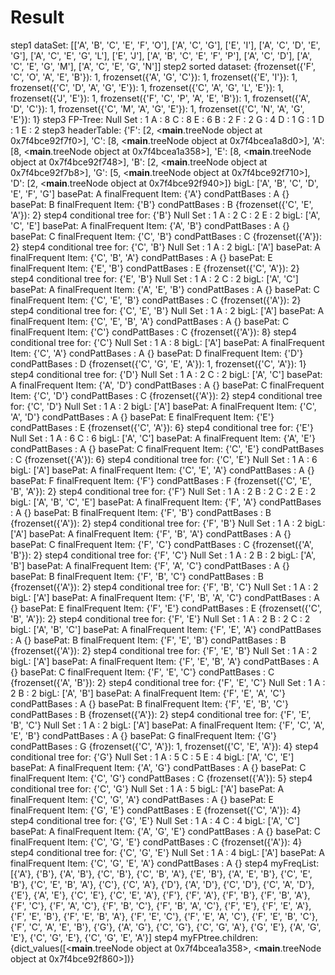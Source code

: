 # Result

step1 dataSet:  [['A', 'B', 'C', 'E', 'F', 'O'], ['A', 'C', 'G'], ['E', 'I'], ['A', 'C', 'D', 'E', 'G'], ['A', 'C', 'E', 'G', 'L'], ['E', 'J'], ['A', 'B', 'C', 'E', 'F', 'P'], ['A', 'C', 'D'], ['A', 'C', 'E', 'G', 'M'], ['A', 'C', 'E', 'G', 'N']]
step2 sorted dataset:  {frozenset({'F', 'C', 'O', 'A', 'E', 'B'}): 1, frozenset({'A', 'G', 'C'}): 1, frozenset({'E', 'I'}): 1, frozenset({'C', 'D', 'A', 'G', 'E'}): 1, frozenset({'C', 'A', 'G', 'L', 'E'}): 1, frozenset({'J', 'E'}): 1, frozenset({'F', 'C', 'P', 'A', 'E', 'B'}): 1, frozenset({'A', 'D', 'C'}): 1, frozenset({'C', 'M', 'A', 'G', 'E'}): 1, frozenset({'C', 'N', 'A', 'G', 'E'}): 1}
step3 FP-Tree: 
   Null Set : 1
     A : 8
       C : 8
         E : 6
           B : 2
             F : 2
           G : 4
             D : 1
         G : 1
         D : 1
     E : 2
step3 headerTable:  {'F': [2, <__main__.treeNode object at 0x7f4bce92f7f0>], 'C': [8, <__main__.treeNode object at 0x7f4bcea1a8d0>], 'A': [8, <__main__.treeNode object at 0x7f4bcea1a358>], 'E': [8, <__main__.treeNode object at 0x7f4bce92f748>], 'B': [2, <__main__.treeNode object at 0x7f4bce92f7b8>], 'G': [5, <__main__.treeNode object at 0x7f4bce92f710>], 'D': [2, <__main__.treeNode object at 0x7f4bce92f940>]}
bigL:  ['A', 'B', 'C', 'D', 'E', 'F', 'G']
basePat:  A
finalFrequent Item:  {'A'}
condPattBases : A {}
basePat:  B
finalFrequent Item:  {'B'}
condPattBases : B {frozenset({'C', 'E', 'A'}): 2}
step4 conditional tree for:  {'B'}
   Null Set : 1
     A : 2
       C : 2
         E : 2
bigL:  ['A', 'C', 'E']
basePat:  A
finalFrequent Item:  {'A', 'B'}
condPattBases : A {}
basePat:  C
finalFrequent Item:  {'C', 'B'}
condPattBases : C {frozenset({'A'}): 2}
step4 conditional tree for:  {'C', 'B'}
   Null Set : 1
     A : 2
bigL:  ['A']
basePat:  A
finalFrequent Item:  {'C', 'B', 'A'}
condPattBases : A {}
basePat:  E
finalFrequent Item:  {'E', 'B'}
condPattBases : E {frozenset({'C', 'A'}): 2}
step4 conditional tree for:  {'E', 'B'}
   Null Set : 1
     A : 2
       C : 2
bigL:  ['A', 'C']
basePat:  A
finalFrequent Item:  {'A', 'E', 'B'}
condPattBases : A {}
basePat:  C
finalFrequent Item:  {'C', 'E', 'B'}
condPattBases : C {frozenset({'A'}): 2}
step4 conditional tree for:  {'C', 'E', 'B'}
   Null Set : 1
     A : 2
bigL:  ['A']
basePat:  A
finalFrequent Item:  {'C', 'E', 'B', 'A'}
condPattBases : A {}
basePat:  C
finalFrequent Item:  {'C'}
condPattBases : C {frozenset({'A'}): 8}
step4 conditional tree for:  {'C'}
   Null Set : 1
     A : 8
bigL:  ['A']
basePat:  A
finalFrequent Item:  {'C', 'A'}
condPattBases : A {}
basePat:  D
finalFrequent Item:  {'D'}
condPattBases : D {frozenset({'C', 'G', 'E', 'A'}): 1, frozenset({'C', 'A'}): 1}
step4 conditional tree for:  {'D'}
   Null Set : 1
     A : 2
       C : 2
bigL:  ['A', 'C']
basePat:  A
finalFrequent Item:  {'A', 'D'}
condPattBases : A {}
basePat:  C
finalFrequent Item:  {'C', 'D'}
condPattBases : C {frozenset({'A'}): 2}
step4 conditional tree for:  {'C', 'D'}
   Null Set : 1
     A : 2
bigL:  ['A']
basePat:  A
finalFrequent Item:  {'C', 'A', 'D'}
condPattBases : A {}
basePat:  E
finalFrequent Item:  {'E'}
condPattBases : E {frozenset({'C', 'A'}): 6}
step4 conditional tree for:  {'E'}
   Null Set : 1
     A : 6
       C : 6
bigL:  ['A', 'C']
basePat:  A
finalFrequent Item:  {'A', 'E'}
condPattBases : A {}
basePat:  C
finalFrequent Item:  {'C', 'E'}
condPattBases : C {frozenset({'A'}): 6}
step4 conditional tree for:  {'C', 'E'}
   Null Set : 1
     A : 6
bigL:  ['A']
basePat:  A
finalFrequent Item:  {'C', 'E', 'A'}
condPattBases : A {}
basePat:  F
finalFrequent Item:  {'F'}
condPattBases : F {frozenset({'C', 'E', 'B', 'A'}): 2}
step4 conditional tree for:  {'F'}
   Null Set : 1
     A : 2
       B : 2
         C : 2
           E : 2
bigL:  ['A', 'B', 'C', 'E']
basePat:  A
finalFrequent Item:  {'F', 'A'}
condPattBases : A {}
basePat:  B
finalFrequent Item:  {'F', 'B'}
condPattBases : B {frozenset({'A'}): 2}
step4 conditional tree for:  {'F', 'B'}
   Null Set : 1
     A : 2
bigL:  ['A']
basePat:  A
finalFrequent Item:  {'F', 'B', 'A'}
condPattBases : A {}
basePat:  C
finalFrequent Item:  {'F', 'C'}
condPattBases : C {frozenset({'A', 'B'}): 2}
step4 conditional tree for:  {'F', 'C'}
   Null Set : 1
     A : 2
       B : 2
bigL:  ['A', 'B']
basePat:  A
finalFrequent Item:  {'F', 'A', 'C'}
condPattBases : A {}
basePat:  B
finalFrequent Item:  {'F', 'B', 'C'}
condPattBases : B {frozenset({'A'}): 2}
step4 conditional tree for:  {'F', 'B', 'C'}
   Null Set : 1
     A : 2
bigL:  ['A']
basePat:  A
finalFrequent Item:  {'F', 'B', 'A', 'C'}
condPattBases : A {}
basePat:  E
finalFrequent Item:  {'F', 'E'}
condPattBases : E {frozenset({'C', 'B', 'A'}): 2}
step4 conditional tree for:  {'F', 'E'}
   Null Set : 1
     A : 2
       B : 2
         C : 2
bigL:  ['A', 'B', 'C']
basePat:  A
finalFrequent Item:  {'F', 'E', 'A'}
condPattBases : A {}
basePat:  B
finalFrequent Item:  {'F', 'E', 'B'}
condPattBases : B {frozenset({'A'}): 2}
step4 conditional tree for:  {'F', 'E', 'B'}
   Null Set : 1
     A : 2
bigL:  ['A']
basePat:  A
finalFrequent Item:  {'F', 'E', 'B', 'A'}
condPattBases : A {}
basePat:  C
finalFrequent Item:  {'F', 'E', 'C'}
condPattBases : C {frozenset({'A', 'B'}): 2}
step4 conditional tree for:  {'F', 'E', 'C'}
   Null Set : 1
     A : 2
       B : 2
bigL:  ['A', 'B']
basePat:  A
finalFrequent Item:  {'F', 'E', 'A', 'C'}
condPattBases : A {}
basePat:  B
finalFrequent Item:  {'F', 'E', 'B', 'C'}
condPattBases : B {frozenset({'A'}): 2}
step4 conditional tree for:  {'F', 'E', 'B', 'C'}
   Null Set : 1
     A : 2
bigL:  ['A']
basePat:  A
finalFrequent Item:  {'F', 'C', 'A', 'E', 'B'}
condPattBases : A {}
basePat:  G
finalFrequent Item:  {'G'}
condPattBases : G {frozenset({'C', 'A'}): 1, frozenset({'C', 'E', 'A'}): 4}
step4 conditional tree for:  {'G'}
   Null Set : 1
     A : 5
       C : 5
         E : 4
bigL:  ['A', 'C', 'E']
basePat:  A
finalFrequent Item:  {'A', 'G'}
condPattBases : A {}
basePat:  C
finalFrequent Item:  {'C', 'G'}
condPattBases : C {frozenset({'A'}): 5}
step4 conditional tree for:  {'C', 'G'}
   Null Set : 1
     A : 5
bigL:  ['A']
basePat:  A
finalFrequent Item:  {'C', 'G', 'A'}
condPattBases : A {}
basePat:  E
finalFrequent Item:  {'G', 'E'}
condPattBases : E {frozenset({'C', 'A'}): 4}
step4 conditional tree for:  {'G', 'E'}
   Null Set : 1
     A : 4
       C : 4
bigL:  ['A', 'C']
basePat:  A
finalFrequent Item:  {'A', 'G', 'E'}
condPattBases : A {}
basePat:  C
finalFrequent Item:  {'C', 'G', 'E'}
condPattBases : C {frozenset({'A'}): 4}
step4 conditional tree for:  {'C', 'G', 'E'}
   Null Set : 1
     A : 4
bigL:  ['A']
basePat:  A
finalFrequent Item:  {'C', 'G', 'E', 'A'}
condPattBases : A {}
step4 myFreqList:  [{'A'}, {'B'}, {'A', 'B'}, {'C', 'B'}, {'C', 'B', 'A'}, {'E', 'B'}, {'A', 'E', 'B'}, {'C', 'E', 'B'}, {'C', 'E', 'B', 'A'}, {'C'}, {'C', 'A'}, {'D'}, {'A', 'D'}, {'C', 'D'}, {'C', 'A', 'D'}, {'E'}, {'A', 'E'}, {'C', 'E'}, {'C', 'E', 'A'}, {'F'}, {'F', 'A'}, {'F', 'B'}, {'F', 'B', 'A'}, {'F', 'C'}, {'F', 'A', 'C'}, {'F', 'B', 'C'}, {'F', 'B', 'A', 'C'}, {'F', 'E'}, {'F', 'E', 'A'}, {'F', 'E', 'B'}, {'F', 'E', 'B', 'A'}, {'F', 'E', 'C'}, {'F', 'E', 'A', 'C'}, {'F', 'E', 'B', 'C'}, {'F', 'C', 'A', 'E', 'B'}, {'G'}, {'A', 'G'}, {'C', 'G'}, {'C', 'G', 'A'}, {'G', 'E'}, {'A', 'G', 'E'}, {'C', 'G', 'E'}, {'C', 'G', 'E', 'A'}]
step4 myFPtree.children:  {dict_values([<__main__.treeNode object at 0x7f4bcea1a358>, <__main__.treeNode object at 0x7f4bce92f860>])}
